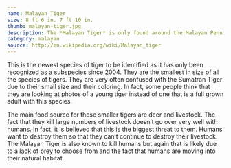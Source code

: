 ```yaml
---
name: Malayan Tiger
size: 8 ft 6 in. 7 ft 10 in.
thumb: malayan-tiger.jpg
description: The *Malayan Tiger* is only found around the Malayan Pennisula which is where the name comes from
category: malayan
source: http://en.wikipedia.org/wiki/Malayan_tiger
---
```


This is the newest species of tiger to be identified as it has only been recognized as a subspecies since 2004. They are the smallest in size of all the species of tigers. They are very often confused with the Sumatran Tiger due to their small size and their coloring. In fact, some people think that they are looking at photos of a young tiger instead of one that is a full grown adult with this species.

The main food source for these smaller tigers are deer and livestock. The fact that they kill large numbers of livestock doesn’t go over very well with humans. In fact, it is believed that this is the biggest threat to them. Humans want to destroy them so that they can’t continue to destroy their livestock. The Malayan Tiger is also known to kill humans but again that is likely due to a lack of prey to choose from and the fact that humans are moving into their natural habitat.
